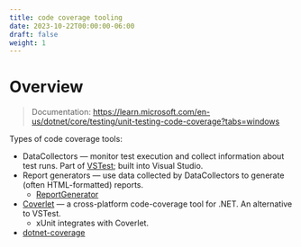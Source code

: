 ```yaml
---
title: code coverage tooling
date: 2023-10-22T00:00:00-06:00
draft: false
weight: 1
---
```


# Overview
> Documentation: https://learn.microsoft.com/en-us/dotnet/core/testing/unit-testing-code-coverage?tabs=windows

Types of code coverage tools:
* DataCollectors — monitor test execution and collect information about test runs. Part of [VSTest](https://github.com/microsoft/vstest); built into Visual Studio.
* Report generators — use data collected by DataCollectors to generate (often HTML-formatted) reports.
  * [ReportGenerator](https://github.com/danielpalme/ReportGenerator)
* [Coverlet](https://github.com/coverlet-coverage/coverlet) — a cross-platform code-coverage tool for .NET. An alternative to VSTest.
  * xUnit integrates with Coverlet.
* [dotnet-coverage](https://learn.microsoft.com/en-us/dotnet/core/additional-tools/dotnet-coverage)